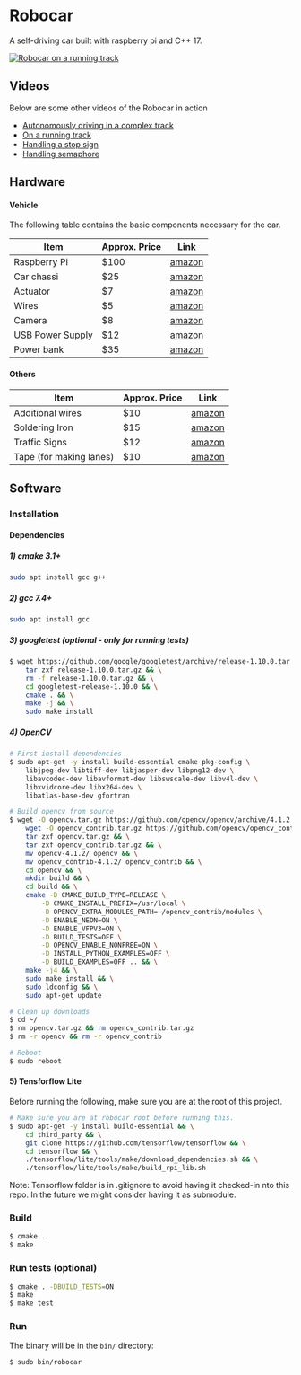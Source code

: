 # Robocar

A self-driving car built with raspberry pi and C++ 17.

[![Robocar on a running track](https://j.gifs.com/PjJ4J1.gif)](https://youtu.be/WzhDoDy-ALc)

## Videos

Below are some other videos of the Robocar in action
 - [Autonomously driving in a complex track](https://youtu.be/XUoTdrrCPvY)
 - [On a running track](https://youtu.be/WzhDoDy-ALc)
 - [Handling a stop sign](https://youtu.be/b2XHkebQ2pA)
 - [Handling semaphore](https://youtu.be/MXNcnwItGes)

## Hardware

#### Vehicle

The following table contains the basic components necessary for the car.

| Item              | Approx. Price | Link                                                                                                    |
|-------------------|---------------|---------------------------------------------------------------------------------------------------------|
| Raspberry Pi      | $100          | [amazon](https://www.amazon.com/gp/product/B07V5JTMV9/ref=ppx_yo_dt_b_asin_title_o00_s00?ie=UTF8&psc=1) |
| Car chassi        | $25           | [amazon](https://www.amazon.com/gp/product/B07F759T89/ref=ppx_yo_dt_b_asin_title_o01_s00?ie=UTF8&psc=1) |
| Actuator          | $7            | [amazon](https://www.amazon.com/gp/product/B01DG61YRM/ref=ppx_yo_dt_b_asin_title_o01_s01?ie=UTF8&psc=1) |
| Wires             | $5            | [amazon](https://www.amazon.com/gp/product/B01LZF1ZSZ/ref=ppx_yo_dt_b_asin_title_o09_s00?ie=UTF8&psc=1) |
| Camera            | $8            | [amazon](https://www.amazon.com/gp/product/B07QNSJ32M/ref=ppx_yo_dt_b_asin_title_o07_s00?ie=UTF8&psc=1) |
| USB Power Supply  | $12           | [amazon](https://www.amazon.com/gp/product/B07V5FPNNZ/ref=ppx_yo_dt_b_asin_title_o06_s00?ie=UTF8&psc=1) |
| Power bank        | $35           | [amazon](https://www.amazon.com/gp/product/B078S6LH8L/ref=ppx_yo_dt_b_asin_title_o05_s00?ie=UTF8&psc=1) |

#### Others

| Item                    | Approx. Price | Link                                                                                                    |
|-------------------------|---------------|---------------------------------------------------------------------------------------------------------|
| Additional wires        | $10           | [amazon](https://www.amazon.com/gp/product/B07CWP7HPT/ref=ppx_yo_dt_b_asin_title_o02_s00?ie=UTF8&psc=1) |
| Soldering Iron          | $15           | [amazon](https://www.amazon.com/gp/product/B06XZ31W3M/ref=ppx_yo_dt_b_asin_title_o02_s00?ie=UTF8&psc=1) |
| Traffic Signs           | $12           | [amazon](https://www.amazon.com/gp/product/B0006KQIX2/ref=ppx_yo_dt_b_asin_title_o04_s00?ie=UTF8&psc=1) |
| Tape (for making lanes) | $10           | [amazon](https://www.amazon.com/AmazonBasics-Masking-Tape-Inch-Rolls/dp/B07QHSKGMH/ref=sxin_3_ac_d_rm)  |

## Software

### Installation

#### Dependencies
##### 1) cmake 3.1+
```bash
sudo apt install gcc g++
```

##### 2) gcc 7.4+
```bash
sudo apt install gcc
```

##### 3) googletest (optional - only for running tests)
```bash
$ wget https://github.com/google/googletest/archive/release-1.10.0.tar.gz && \
    tar zxf release-1.10.0.tar.gz && \
    rm -f release-1.10.0.tar.gz && \
    cd googletest-release-1.10.0 && \
    cmake . && \
    make -j && \
    sudo make install
```

##### 4) OpenCV
```bash
# First install dependencies
$ sudo apt-get -y install build-essential cmake pkg-config \
    libjpeg-dev libtiff-dev libjasper-dev libpng12-dev \
    libavcodec-dev libavformat-dev libswscale-dev libv4l-dev \
    libxvidcore-dev libx264-dev \
    libatlas-base-dev gfortran

# Build opencv from source
$ wget -O opencv.tar.gz https://github.com/opencv/opencv/archive/4.1.2.tar.gz && \
    wget -O opencv_contrib.tar.gz https://github.com/opencv/opencv_contrib/archive/4.1.2.tar.gz && \
    tar zxf opencv.tar.gz && \
    tar zxf opencv_contrib.tar.gz && \
    mv opencv-4.1.2/ opencv && \
    mv opencv_contrib-4.1.2/ opencv_contrib && \
    cd opencv && \
    mkdir build && \
    cd build && \
    cmake -D CMAKE_BUILD_TYPE=RELEASE \
        -D CMAKE_INSTALL_PREFIX=/usr/local \
        -D OPENCV_EXTRA_MODULES_PATH=~/opencv_contrib/modules \
        -D ENABLE_NEON=ON \
        -D ENABLE_VFPV3=ON \
        -D BUILD_TESTS=OFF \
        -D OPENCV_ENABLE_NONFREE=ON \
        -D INSTALL_PYTHON_EXAMPLES=OFF \
        -D BUILD_EXAMPLES=OFF .. && \
    make -j4 && \
    sudo make install && \
    sudo ldconfig && \
    sudo apt-get update

# Clean up downloads
$ cd ~/
$ rm opencv.tar.gz && rm opencv_contrib.tar.gz
$ rm -r opencv && rm -r opencv_contrib

# Reboot
$ sudo reboot
```


#### 5) Tensforflow Lite
Before running the following, make sure you are at the root of this project.
```bash
# Make sure you are at robocar root before running this.
$ sudo apt-get -y install build-essential && \
    cd third_party && \
    git clone https://github.com/tensorflow/tensorflow && \
    cd tensorflow && \
    ./tensorflow/lite/tools/make/download_dependencies.sh && \
    ./tensorflow/lite/tools/make/build_rpi_lib.sh
```
Note: Tensorflow folder is in .gitignore to avoid having it checked-in nto this
repo. In the future we might consider having it as submodule.

### Build
```bash
$ cmake .
$ make
```

### Run tests (optional)
```bash
$ cmake . -DBUILD_TESTS=ON
$ make
$ make test
```

### Run
The binary will be in the `bin/` directory:
```bash
$ sudo bin/robocar
```
